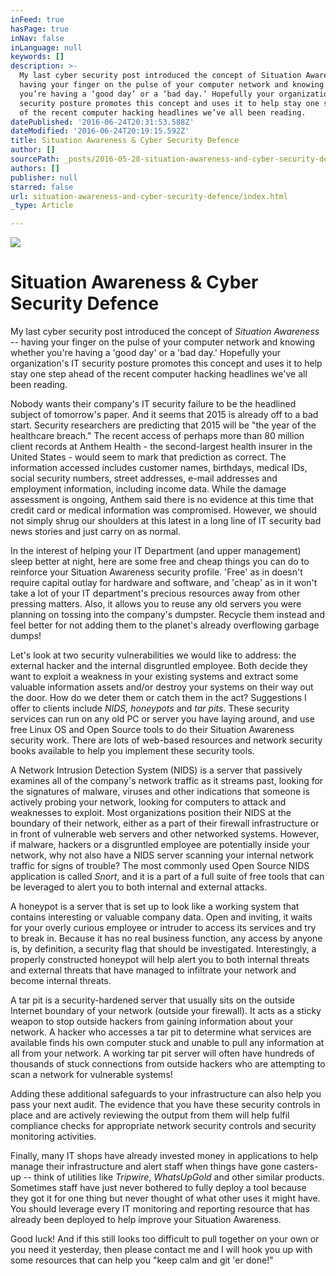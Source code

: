```yaml
---
inFeed: true
hasPage: true
inNav: false
inLanguage: null
keywords: []
description: >-
  My last cyber security post introduced the concept of Situation Awareness –
  having your finger on the pulse of your computer network and knowing whether
  you’re having a ‘good day’ or a ‘bad day.’ Hopefully your organization’s IT
  security posture promotes this concept and uses it to help stay one step ahead
  of the recent computer hacking headlines we’ve all been reading.
datePublished: '2016-06-24T20:31:53.588Z'
dateModified: '2016-06-24T20:19:15.592Z'
title: Situation Awareness & Cyber Security Defence
author: []
sourcePath: _posts/2016-05-28-situation-awareness-and-cyber-security-defence.md
authors: []
publisher: null
starred: false
url: situation-awareness-and-cyber-security-defence/index.html
_type: Article

---
```

![](https://the-grid-user-content.s3-us-west-2.amazonaws.com/c9b89d25-e406-4533-9e99-6208d0242e81.jpg)

# Situation Awareness & Cyber Security Defence

My last cyber security post introduced the concept of _Situation Awareness_ -- having your finger on the pulse of your computer network and knowing whether you're having a 'good day' or a 'bad day.' Hopefully your organization's IT security posture promotes this concept and uses it to help stay one step ahead of the recent computer hacking headlines we've all been reading.

Nobody wants their company's IT security failure to be the headlined subject of tomorrow's paper. And it seems that 2015 is already off to a bad start. Security researchers are predicting that 2015 will be "the year of the healthcare breach." The recent access of perhaps more than 80 million client records at Anthem Health - the second-largest health insurer in the United States - would seem to mark that prediction as correct. The information accessed includes customer names, birthdays, medical IDs, social security numbers, street addresses, e-mail addresses and employment information, including income data. While the damage assessment is ongoing, Anthem said there is no evidence at this time that credit card or medical information was compromised. However, we should not simply shrug our shoulders at this latest in a long line of IT security bad news stories and just carry on as normal.

In the interest of helping your IT Department (and upper management) sleep better at night, here are some free and cheap things you can do to reinforce your Situation Awareness security profile. 'Free' as in doesn't require capital outlay for hardware and software, and 'cheap' as in it won't take a lot of your IT department's precious resources away from other pressing matters. Also, it allows you to reuse any old servers you were planning on tossing into the company's dumpster. Recycle them instead and feel better for not adding them to the planet's already overflowing garbage dumps!

Let's look at two security vulnerabilities we would like to address: the external hacker and the internal disgruntled employee. Both decide they want to exploit a weakness in your existing systems and extract some valuable information assets and/or destroy your systems on their way out the door. How do we deter them or catch them in the act? Suggestions I offer to clients include _NIDS, honeypots_ and _tar pits_. These security services can run on any old PC or server you have laying around, and use free Linux OS and Open Source tools to do their Situation Awareness security work. There are lots of web-based resources and network security books available to help you implement these security tools.

A Network Intrusion Detection System (NIDS) is a server that passively examines all of the company's network traffic as it streams past, looking for the signatures of malware, viruses and other indications that someone is actively probing your network, looking for computers to attack and weaknesses to exploit. Most organizations position their NIDS at the boundary of their network, either as a part of their firewall infrastructure or in front of vulnerable web servers and other networked systems. However, if malware, hackers or a disgruntled employee are potentially inside your network, why not also have a NIDS server scanning your internal network traffic for signs of trouble? The most commonly used Open Source NIDS application is called _Snort_, and it is a part of a full suite of free tools that can be leveraged to alert you to both internal and external attacks.

A honeypot is a server that is set up to look like a working system that contains interesting or valuable company data. Open and inviting, it waits for your overly curious employee or intruder to access its services and try to break in. Because it has no real business function, any access by anyone is, by definition, a security flag that should be investigated. Interestingly, a properly constructed honeypot will help alert you to both internal threats and external threats that have managed to infiltrate your network and become internal threats.

A tar pit is a security-hardened server that usually sits on the outside Internet boundary of your network (outside your firewall). It acts as a sticky weapon to stop outside hackers from gaining information about your network. A hacker who accesses a tar pit to determine what services are available finds his own computer stuck and unable to pull any information at all from your network. A working tar pit server will often have hundreds of thousands of stuck connections from outside hackers who are attempting to scan a network for vulnerable systems!

Adding these additional safeguards to your infrastructure can also help you pass your next audit. The evidence that you have these security controls in place and are actively reviewing the output from them will help fulfil compliance checks for appropriate network security controls and security monitoring activities.

Finally, many IT shops have already invested money in applications to help manage their infrastructure and alert staff when things have gone casters-up -- think of utilities like _Tripwire_, _WhatsUpGold_ and other similar products. Sometimes staff have just never bothered to fully deploy a tool because they got it for one thing but never thought of what other uses it might have. You should leverage every IT monitoring and reporting resource that has already been deployed to help improve your Situation Awareness.

Good luck! And if this still looks too difficult to pull together on your own or you need it yesterday, then please contact me and I will hook you up with some resources that can help you "keep calm and git 'er done!"